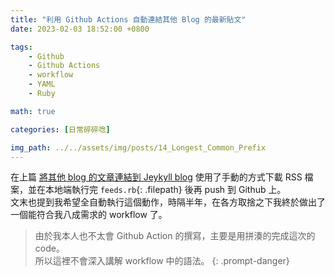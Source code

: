 ```yaml
---
title: "利用 Github Actions 自動連結其他 Blog 的最新貼文"
date: 2023-02-03 18:52:00 +0800

tags: 
    - Github
    - Github Actions
    - workflow
    - YAML
    - Ruby

math: true

categories: [日常碎碎唸]

img_path: ../../assets/img/posts/14_Longest_Common_Prefix
---
```


在上篇 [將其他 blog 的文章連結到 Jeykyll blog](/posts/link_to_other_blog) 使用了手動的方式下載 RSS 檔案，並在本地端執行完 `feeds.rb`{: .filepath} 後再 push 到 Github 上。 <br>
文末也提到我希望全自動執行這個動作，時隔半年，在各方取捨之下我終於做出了一個能符合我八成需求的 workflow 了。 <br>

> 由於我本人也不太會 Github Action 的撰寫，主要是用拼湊的完成這次的code。 <br>
> 所以這裡不會深入講解 workflow 中的語法。
{: .prompt-danger}
